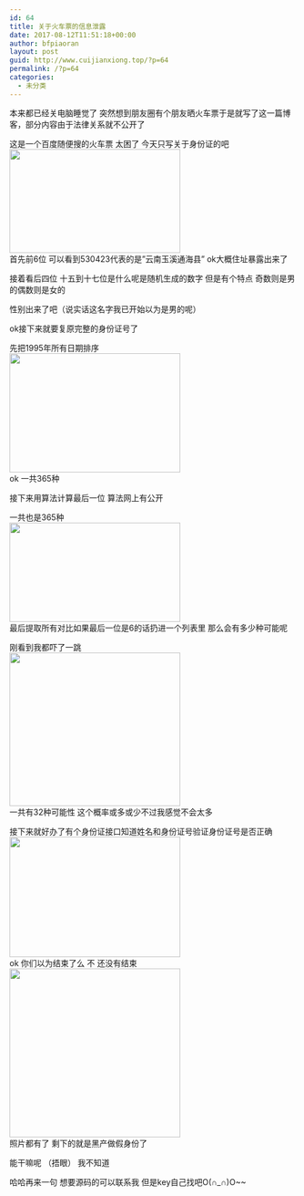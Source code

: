 ```yaml
---
id: 64
title: 关于火车票的信息泄露
date: 2017-08-12T11:51:18+00:00
author: bfpiaoran
layout: post
guid: http://www.cuijianxiong.top/?p=64
permalink: /?p=64
categories:
  - 未分类
---
```

本来都已经关电脑睡觉了 突然想到朋友圈有个朋友晒火车票于是就写了这一篇博客，部分内容由于法律关系就不公开了

这是一个百度随便搜的火车票 太困了 今天只写关于身份证的吧  
<img src="http://www.cuijianxiong.top/wp-content/uploads/2017/08/5-300x182.png" alt="" width="300" height="182" class="alignnone size-medium wp-image-65" srcset="http://www.cuijianxiong.top/wp-content/uploads/2017/08/5-300x182.png 300w, http://www.cuijianxiong.top/wp-content/uploads/2017/08/5-230x139.png 230w, http://www.cuijianxiong.top/wp-content/uploads/2017/08/5-350x212.png 350w, http://www.cuijianxiong.top/wp-content/uploads/2017/08/5.png 413w" sizes="(max-width: 300px) 85vw, 300px" />  
首先前6位 可以看到530423代表的是”云南玉溪通海县” ok大概住址暴露出来了

接着看后四位 十五到十七位是什么呢是随机生成的数字 但是有个特点 奇数则是男的偶数则是女的

性别出来了吧（说实话这名字我已开始以为是男的呢）

ok接下来就要复原完整的身份证号了

先把1995年所有日期排序  
<img src="http://www.cuijianxiong.top/wp-content/uploads/2017/08/5-1-300x209.png" alt="" width="300" height="209" class="alignnone size-medium wp-image-66" srcset="http://www.cuijianxiong.top/wp-content/uploads/2017/08/5-1-300x209.png 300w, http://www.cuijianxiong.top/wp-content/uploads/2017/08/5-1-550x383.png 550w, http://www.cuijianxiong.top/wp-content/uploads/2017/08/5-1-230x160.png 230w, http://www.cuijianxiong.top/wp-content/uploads/2017/08/5-1-350x243.png 350w, http://www.cuijianxiong.top/wp-content/uploads/2017/08/5-1-480x334.png 480w, http://www.cuijianxiong.top/wp-content/uploads/2017/08/5-1.png 551w" sizes="(max-width: 300px) 85vw, 300px" />  
ok 一共365种

接下来用算法计算最后一位 算法网上有公开

一共也是365种  
<img src="http://www.cuijianxiong.top/wp-content/uploads/2017/08/5-2-300x174.png" alt="" width="300" height="174" class="alignnone size-medium wp-image-67" srcset="http://www.cuijianxiong.top/wp-content/uploads/2017/08/5-2-300x174.png 300w, http://www.cuijianxiong.top/wp-content/uploads/2017/08/5-2-230x134.png 230w, http://www.cuijianxiong.top/wp-content/uploads/2017/08/5-2-350x204.png 350w, http://www.cuijianxiong.top/wp-content/uploads/2017/08/5-2-480x279.png 480w, http://www.cuijianxiong.top/wp-content/uploads/2017/08/5-2.png 767w" sizes="(max-width: 300px) 85vw, 300px" />  
最后提取所有对比如果最后一位是6的话扔进一个列表里 那么会有多少种可能呢

刚看到我都吓了一跳  
<img src="http://www.cuijianxiong.top/wp-content/uploads/2017/08/5-3-300x269.png" alt="" width="300" height="269" class="alignnone size-medium wp-image-68" srcset="http://www.cuijianxiong.top/wp-content/uploads/2017/08/5-3-300x269.png 300w, http://www.cuijianxiong.top/wp-content/uploads/2017/08/5-3-230x206.png 230w, http://www.cuijianxiong.top/wp-content/uploads/2017/08/5-3-350x313.png 350w, http://www.cuijianxiong.top/wp-content/uploads/2017/08/5-3-480x430.png 480w, http://www.cuijianxiong.top/wp-content/uploads/2017/08/5-3.png 687w" sizes="(max-width: 300px) 85vw, 300px" />  
一共有32种可能性 这个概率或多或少不过我感觉不会太多

接下来就好办了有个身份证接口知道姓名和身份证号验证身份证号是否正确  
<img src="http://www.cuijianxiong.top/wp-content/uploads/2017/08/5-4-300x211.png" alt="" width="300" height="211" class="alignnone size-medium wp-image-69" srcset="http://www.cuijianxiong.top/wp-content/uploads/2017/08/5-4-300x211.png 300w, http://www.cuijianxiong.top/wp-content/uploads/2017/08/5-4-768x541.png 768w, http://www.cuijianxiong.top/wp-content/uploads/2017/08/5-4-230x162.png 230w, http://www.cuijianxiong.top/wp-content/uploads/2017/08/5-4-350x247.png 350w, http://www.cuijianxiong.top/wp-content/uploads/2017/08/5-4-480x338.png 480w, http://www.cuijianxiong.top/wp-content/uploads/2017/08/5-4.png 822w" sizes="(max-width: 300px) 85vw, 300px" />  
ok 你们以为结束了么 不 还没有结束  
<img src="http://www.cuijianxiong.top/wp-content/uploads/2017/08/5-5-300x296.png" alt="" width="300" height="296" class="alignnone size-medium wp-image-70" srcset="http://www.cuijianxiong.top/wp-content/uploads/2017/08/5-5.png 300w, http://www.cuijianxiong.top/wp-content/uploads/2017/08/5-5-230x227.png 230w" sizes="(max-width: 300px) 85vw, 300px" />  
照片都有了 剩下的就是黑产做假身份了

能干嘛呢 （捂眼） 我不知道

哈哈再来一句 想要源码的可以联系我 但是key自己找吧O(∩_∩)O~~